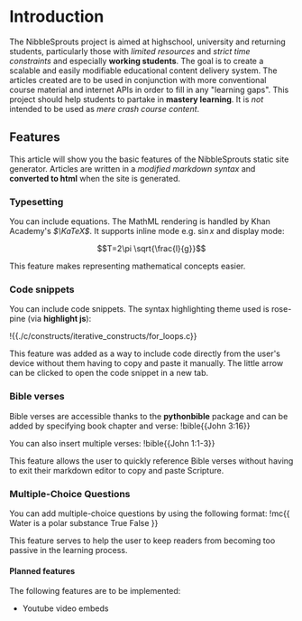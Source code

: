 # Introduction
The NibbleSprouts project is aimed at highschool, university and returning students, particularly those with *limited resources* and *strict time constraints* and especially **working students**.
The goal is to create a scalable and easily modifiable educational content delivery system. The articles created are to be used in conjunction with more conventional course material and internet APIs in order to fill in any "learning gaps".
This project should help students to partake in **mastery learning**. It is *not* intended to be used as *mere crash course content*.

## Features
This article will show you the basic features of the NibbleSprouts static site generator. Articles are written in a *modified markdown syntax* and **converted to html** when the site is generated.

### Typesetting
You can include equations. The MathML rendering is handled by Khan Academy's *$\KaTeX$*. It supports inline mode e.g. $\sin{x}$ and display mode:

$$T=2\pi \sqrt{\frac{l}{g}}$$

This feature makes representing mathematical concepts easier.

### Code snippets
You can include code snippets. The syntax highlighting theme used is rose-pine (via **highlight js**):

!{{./c/constructs/iterative_constructs/for_loops.c}}

This feature was added as a way to include code directly from the user's device without them having to copy and paste it manually. The little arrow can be clicked to open the code snippet in a new tab.

### Bible verses
Bible verses are accessible thanks to the **pythonbible** package and can be added by
specifying book chapter and verse:
!bible{{John 3:16}}

You can also insert multiple verses:
!bible{{John 1:1-3}}

This feature allows the user to quickly reference Bible verses without having to exit
their markdown editor to copy and paste Scripture.

### Multiple-Choice Questions
You can add multiple-choice questions by using the following format:
!mc{{
Water is a polar substance
True
False
}}

This feature serves to help the user to keep readers from becoming too passive in the learning process.

#### Planned features
The following features are to be implemented:
- Youtube video embeds
